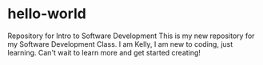 # hello-world
Repository for Intro to Software Development 
This is my new repository for my Software Development Class. I am Kelly, I am new to coding, just learning. Can't wait to learn more and get started creating! 

